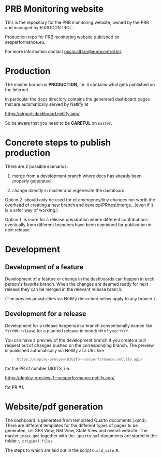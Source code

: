 # PRB Monitoring website
This is the repository for the PRB monitoring website, owned by the PRB and managed by EUROCONTROL.

Production repo for PRB monitoring website published on sesperformance.eu.

For more information contact oscar.alfaro@eurocontrol.int.

# Production
The master branch is **PRODUCTION**, i.e. it contains what gets published on the Internet.

In particular the docs directory contains the generated dashboard pages that are automatically served by Netlify at

https://airport-dashboard.netlify.app/

So be aware that you need to be **CAREFUL** on `master`.

# Concrete steps to publish production
There are 2 possible scenarios:

1. merge from a development branch where docs has already been properly generated

2. change directly in master and regenerate the dashboard

Option 2. should only be used for of emergency/tiny changes not worth the overhead of creating a new branch and develop/PR/test/merge...(even if it is a safer way of working.)

Option 1. is more for a release preparation where different contributions eventually from different branches have been combined for publication in next release.

# Development
## Development of a feature
Development of a feature or change in the dashboards can happen in each person's favorite branch. When the changes are deemed ready for next release they can be merged in the relevant release branch.

(The preview possibilities via Netlify described below apply to any branch.)

## Development for a release
Development for a release happens in a branch conventionally named like `YYYYMM-release` for a planned release in month `MM` of year `YYYY`.

You can have a preview of the development branch if you create a pull request out of changes pushed on the corresponding branch. The preview is published automatically via Netlify at a URL like

> `https://deploy-preview-DIGITS--sesperformance.netlify.app/`

for the PR of number DIGITS, i.e.

https://deploy-preview-1--sesperformance.netlify.app/

for PR #1.

# Website/pdf generation
The dashboard is generated from templated Quarto documents (.qmd). There are different templates for the different types of pages to be generated, i.e. SES View, NM View, State View and overall website. The master `index.qmd` together with the `_quarto.yml` documents are stored in the folder `\_original_files`.

The steps to which are laid out in the script `build_site.R`.


